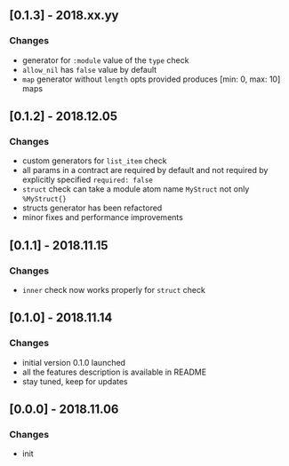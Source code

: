 ## [0.1.3] - 2018.xx.yy

### Changes
- generator for `:module` value of the `type` check
- `allow_nil` has `false` value by default
- `map` generator without `length` opts provided produces [min: 0, max: 10] maps

## [0.1.2] - 2018.12.05

### Changes
- custom generators for `list_item` check
- all params in a contract are required by default and not required by explicitly specified `required: false`
- `struct` check can take a module atom name `MyStruct` not only `%MyStruct{}`
- structs generator has been refactored
- minor fixes and performance improvements

## [0.1.1] - 2018.11.15

### Changes
- `inner` check now works properly for `struct` check

## [0.1.0] - 2018.11.14

### Changes
- initial version 0.1.0 launched
- all the features description is available in README
- stay tuned, keep for updates

## [0.0.0] - 2018.11.06

### Changes
- init
